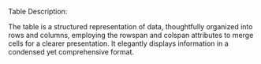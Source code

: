 Table Description:

The table is a structured representation of data, thoughtfully organized into 
rows and columns, employing the rowspan and colspan attributes to merge cells for a
clearer presentation. It elegantly displays information in a condensed yet comprehensive format.

